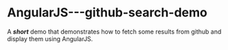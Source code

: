 AngularJS---github-search-demo
==============================

A ***short*** demo that demonstrates how to fetch some results from github and display them using AngularJS.

